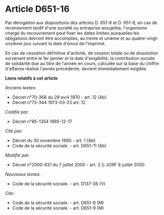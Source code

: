 # Article D651-16

Par dérogation aux dispositions des articles D. 651-8 et D. 651-9, en cas de recensement tardif d'une société ou entreprise
assujettie, l'organisme chargé du recouvrement peut fixer les dates limites auxquelles les obligations devront être
accomplies, au trente et unième et au quatre-vingt-onzième jour suivant la date d'envoi de l'imprimé.

En cas de cessation définitive d'activité, de cession totale ou de dissolution survenant entre le 1er janvier et la date
d'exigibilité, la contribution sociale de solidarité due au titre de l'année en cours, calculée sur la base du chiffre
d'affaires réalisé l'année précédente, devient immédiatement exigible.

**Liens relatifs à cet article**

_Anciens textes_:

  - Décret n°70-368 du 29 avril 1970 - art. 12 (Ab)
  - Décret n°73-344 1973-03-23 art. 12

_Codifié par_:

  - Décret n°85-1354 1985-12-17

_Cité par_:

  - Décret du 30 novembre 1990 - art. 1 (Ab)
  - Code de la sécurité sociale. - art. D651-11 (Ab)

_Modifié par_:

  - Décret n°2000-631 du 7 juillet 2000 - art. 3 () JORF 8 juillet 2000

_Nouveaux textes_:

  - Code de la sécurité sociale. - art. D137-36 (V)

_Cite_:

  - Code de la sécurité sociale. - art. D651-8 (M)
  - Code de la sécurité sociale. - art. D651-9 (M)

